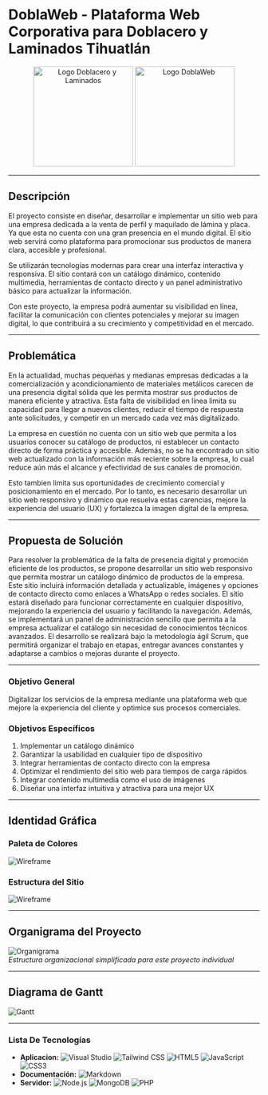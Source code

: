 # DoblaWeb - Plataforma Web Corporativa para Doblacero y Laminados Tihuatlán

<div align="center">
  <img src="assets/logo-empresa.png" alt="Logo Doblacero y Laminados" width="200">
  <img src="assets/logo-doblaweb.png" alt="Logo DoblaWeb" width="200">
</div>

---

## Descripción  
El proyecto consiste en diseñar, desarrollar e implementar un sitio web para una empresa dedicada a la venta de perfil y maquilado de  lámina y placa. Ya que esta no cuenta con una gran presencia en el mundo digital. El sitio web servirá como plataforma para promocionar sus productos de manera clara, accesible y profesional. 

Se utilizarán tecnologías modernas para crear una interfaz interactiva y responsiva. 
El sitio contará con un catálogo dinámico, contenido multimedia, herramientas de contacto directo y un panel administrativo básico para actualizar la información.

Con este proyecto, la empresa podrá aumentar su visibilidad en línea, facilitar la comunicación con clientes potenciales y mejorar su imagen digital, lo que contribuirá a su crecimiento y competitividad en el mercado.

---

## Problemática  
En la actualidad, muchas pequeñas y medianas empresas dedicadas a la comercialización y acondicionamiento de materiales metálicos carecen de una presencia digital sólida que les permita mostrar sus productos de manera eficiente y atractiva. Esta falta de visibilidad en línea limita su capacidad para llegar a nuevos clientes, reducir el tiempo de respuesta ante solicitudes, y competir en un mercado cada vez más digitalizado.

La empresa en cuestión no cuenta con un sitio web que permita a los usuarios conocer su catálogo de productos, ni establecer un contacto directo de forma práctica y accesible. 
Además, no se ha encontrado un sitio web actualizado con la información más reciente sobre la empresa, lo cual reduce aún más el alcance y efectividad de sus canales de promoción.

Esto tambien limita sus oportunidades de crecimiento comercial y posicionamiento en el mercado. Por lo tanto, es necesario desarrollar un sitio web responsivo y dinámico que resuelva estas carencias, mejore la experiencia del usuario (UX) y fortalezca la imagen digital de la empresa.


---

## Propuesta de Solución  
Para resolver la problemática de la falta de presencia digital y promoción eficiente de los productos, se propone desarrollar un sitio web responsivo que permita mostrar un catálogo dinámico de productos de la empresa. Este sitio incluirá información detallada y actualizable, imágenes y opciones de contacto directo como enlaces a WhatsApp o redes sociales.
El sitio estará diseñado para funcionar correctamente en cualquier dispositivo, mejorando la experiencia del usuario y facilitando la navegación. Además, se implementará un panel de administración sencillo que permita a la empresa actualizar el catálogo sin necesidad de conocimientos técnicos avanzados.
El desarrollo se realizará bajo la metodología ágil Scrum, que permitirá organizar el trabajo en etapas, entregar avances constantes y adaptarse a cambios o mejoras durante el proyecto.

---
 
### Objetivo General  
Digitalizar los servicios de la empresa mediante una plataforma web que mejore la experiencia del cliente y optimice sus procesos comerciales.  

### Objetivos Específicos  
1. Implementar un catálogo dinámico
2. Garantizar la usabilidad en cualquier tipo de dispositivo
3. Integrar herramientas de contacto directo con la empresa
4. Optimizar el rendimiento del sitio web para tiempos de carga rápidos
5. Integrar contenido multimedia como el uso de imágenes 
6. Diseñar una interfaz intuitiva y atractiva para una mejor UX


---

## Identidad Gráfica  
### Paleta de Colores  
![Wireframe](docs/wireframe.png) 

### Estructura del Sitio  
![Wireframe](docs/wireframe.png)  

---
## Organigrama del Proyecto
![Organigrama](docs/organigrama.png)  
*Estructura organizacional simplificada para este proyecto individual*

---

## Diagrama de Gantt
![Gantt](docs/gantt.png)  

---
### Lista De Tecnologías
- **Aplicacion:** 
![Visual Studio](https://img.shields.io/badge/Visual_Studio-5C2D91?style=for-the-badge&logo=visual%20studio&logoColor=white)
![Tailwind CSS](https://img.shields.io/badge/Tailwind_CSS-38B2AC?style=for-the-badge&logo=tailwind-css&logoColor=white)
![HTML5](https://img.shields.io/badge/html5-%23E34F26.svg?style=for-the-badge&logo=html5&logoColor=white) ![JavaScript](https://img.shields.io/badge/javascript-%23323330.svg?style=for-the-badge&logo=javascript&logoColor=%23F7DF1E) ![CSS3](https://img.shields.io/badge/css3-%231572B6.svg?style=for-the-badge&logo=css3&logoColor=white)
- **Documentación:** ![Markdown](https://img.shields.io/badge/markdown-%23000000.svg?style=for-the-badge&logo=markdown&logoColor=white)
- **Servidor:** ![Node.js](https://img.shields.io/badge/Node.js-43853D?style=for-the-badge&logo=node.js&logoColor=61DAFB) ![MongoDB](https://img.shields.io/badge/MongoDB-47A248?style=for-the-badge&logo=mongodb&logoColor=white)  ![PHP](https://img.shields.io/badge/php-%23777BB4.svg?style=for-the-badge&logo=php&logoColor=white)
 
